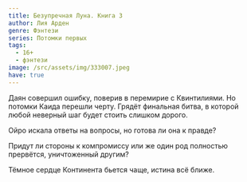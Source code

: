```yaml
---
title: Безупречная Луна. Книга 3
author: Лия Арден
genre: Фэнтези
series: Потомки первых
tags:
  - 16+
  - фэнтези
image: /src/assets/img/333007.jpeg
have: true
---
```

Даян совершил ошибку, поверив в перемирие с Квинтилиями. Но потомки Каида перешли черту. Грядёт финальная битва, в которой любой неверный шаг будет стоить слишком дорого.

Ойро искала ответы на вопросы, но готова ли она к правде?

Придут ли стороны к компромиссу или же один род полностью прервётся, уничтоженный другим?

Тёмное сердце Континента бьется чаще, истина всё ближе.
